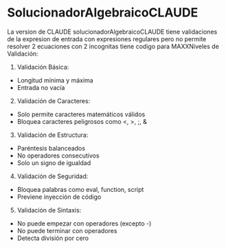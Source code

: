 # SolucionadorAlgebraicoCLAUDE
La version de CLAUDE solucionadorAlgebraicoCLAUDE tiene validaciones de la expresion de entrada con expresiones regulares pero no permite resolver 2 ecuaciones con 2 incognitas
tiene codigo para MAXXNiveles de Validación:
1. Validación Básica:
* Longitud mínima y máxima
* Entrada no vacía
2. Validación de Caracteres:
* Solo permite caracteres matemáticos válidos
* Bloquea caracteres peligrosos como <, >, ;, &
3. Validación de Estructura:
* Paréntesis balanceados
* No operadores consecutivos
* Solo un signo de igualdad
4. Validación de Seguridad:
* Bloquea palabras como eval, function, script
* Previene inyección de código
5. Validación de Sintaxis:
* No puede empezar con operadores (excepto -)
* No puede terminar con operadores
* Detecta división por cero
